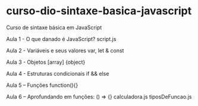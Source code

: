 # curso-dio-sintaxe-basica-javascript
Curso de sintaxe básica em JavaScript

Aula 1 - O que danado é JavaScript?
         script.js
         
Aula 2 - Variáveis e seus valores
         var, let & const
         
Aula 3 - Objetos
         [array] {object}
         
Aula 4 - Estruturas condicionais
         if && else

Aula 5 – Funções 
         function(){}

Aula 6 – Aprofundando em funções:
         () => {}
         calculadora.js
         tiposDeFuncao.js
         
       
         
